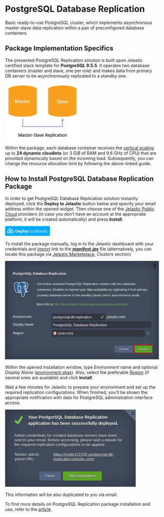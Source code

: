 # PostgreSQL Database Replication

Basic ready-to-use PostgreSQL cluster, which implements asynchronous master-slave data replication within a pair of preconfigured database containers.

## Package Implementation Specifics

The presented PostgreSQL Replication solution is built upon Jelastic certified stack template for **PostgreSQL 9.5.5**. It operates two database containers (master and slave, one per role) and makes data from primary DB server to be asynchronously replicated to a standby one.

![postgresql-replication-topology](images/postgresql-replication-topology.png)

Within the package, each database container receives the [vertical scaling](https://docs.jelastic.com/automatic-vertical-scaling) up to **24 dynamic cloudlets** (or 3 GiB of RAM and 9.6 GHz of CPU) that are provided dynamically based on the incoming load. Subsequently, you can change the resource allocation limit by following the above-linked guide.

## How to Install PostgreSQL Database Replication Package

In order to get PostgreSQL Database Replication solution instantly deployed, click the **Deploy to Jelastic** button below and specify your email address within the opened widget. Then choose one of the [Jelastic Public Cloud](https://jelastic.cloud) providers (in case you don’t have an account at the appropriate platform, it will be created automatically) and press **Install**.

[![Deploy](images/deploy-to-jelastic.png)](https://jelastic.com/install-application/?manifest=https://raw.githubusercontent.com/jelastic-jps/postgresql-replication/master/manifest.jps)

To install the package manually, log in to the Jelastic dashboard with your credentials and [import](https://docs.jelastic.com/environment-import) link to the [**_manifest.jps_**](https://github.com/jelastic-jps/postgresql-replication/blob/master/manifest.jps) file (alternatively, you can locate this package via [Jelastic Marketplace](https://docs.jelastic.com/marketplace), *Clusters* section)

![postgresql-replication-installation](images/postgresql-replication-installation.png)

Within the opened installation window, type *Environment* name and optional *Display Name* ([environment alias](https://docs.jelastic.com/environment-aliases)). Also, select the preferable [*Region*](https://docs.jelastic.com/environment-regions) (if several ones are available) and click **Install**.

Wait a few minutes for Jelastic to prepare your environment and set up the required replication configurations. When finished, you’ll be shown the appropriate notification with data for PostgreSQL administration interface access. 

![postgresql-replication-success-message](images/postgresql-replication-success-message.png)

This information will be also duplicated to you via email.

To find more details on PostgreSQL Replication package installation and use, refer to the [article](http://blog.jelastic.com/2017/05/25/master-slave-postgresql-replication-automatic-installation/).

